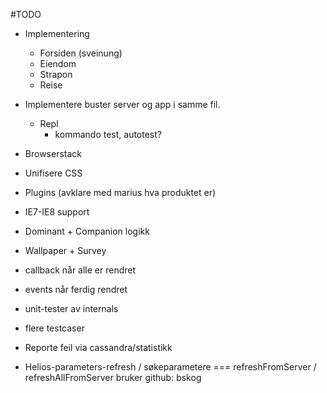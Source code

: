 #TODO
- Implementering
  - Forsiden (sveinung)
  - Eiendom
  - Strapon
  - Reise

- Implementere buster server og app i samme fil.
  - Repl
    - kommando test, autotest?

- Browserstack 
- Unifisere CSS
- Plugins (avklare med marius hva produktet er)
- IE7-IE8 support
- Dominant + Companion logikk
- Wallpaper + Survey
- callback når alle er rendret
- events når ferdig rendret
- unit-tester av internals
- flere testcaser
- Reporte feil via cassandra/statistikk


- Helios-parameters-refresh / søkeparametere === refreshFromServer / refreshAllFromServer
bruker github: bskog